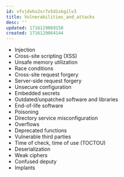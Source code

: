 ```yaml
---
id: vfvjdxhx2sr7x5d1skgilv3
title: Vulnerabilities_and_attacks
desc: ''
updated: 1716129069158
created: 1716129064144
---
```

- Injection
- Cross-site scripting (XSS)
- Unsafe memory utilization
- Race conditions
- Cross-site request forgery
- Server-side request forgery
- Unsecure configuration
- Embedded secrets
- Outdated/unpatched software and
libraries
- End-of-life software
- Poisoning
- Directory service misconfiguration
- Overflows
- Deprecated functions
- Vulnerable third parties
- Time of check, time of use (TOCTOU)
- Deserialization
- Weak ciphers
- Confused deputy
- Implants